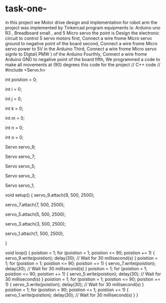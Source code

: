 # task-one-
in this project we Motor drive design and implementation for robot arm
the project was implemented by Tinkercad program
equipments is: Arduino uno R3 , Breadboard small , and 5 Micro servo
the point is Design the electronic circuit to control 5 servo motors
first, Connect a wire frome Micro servo ground to negative point of the board
second, Connect a wire frome Micro servo power to 5V in the Arduino
Third, Connect a wire frome Micro servo signle to Digtal( PMW ) of the Arduino
Fourthly, Connect a wire frome Arduino GND to negative point of the board
fifth, We programmed a code to make all movements at (90) degrees
this code for the project
// C++ code
//
#include <Servo.h>

int poistion = 0;

int i = 0;

int j = 0;

int k = 0;

int m = 0;

int n = 0;

int o = 0;

Servo servo_9;

Servo servo_7;

Servo servo_5;

Servo servo_3;

Servo servo_1;

void setup()
{
  servo_9.attach(9, 500, 2500);

  servo_7.attach(7, 500, 2500);

  servo_5.attach(5, 500, 2500);

  servo_3.attach(3, 500, 2500);

  servo_1.attach(1, 500, 2500);

}

void loop()
{
  poistion = 1;
  for (poistion = 1; poistion <= 90; poistion += 1) {
    servo_9.write(poistion);
    delay(30); // Wait for 30 millisecond(s)
  }
  poistion = 1;
  for (poistion = 1; poistion <= 90; poistion += 1) {
    servo_7.write(poistion);
    delay(30); // Wait for 30 millisecond(s)
  }
  poistion = 1;
  for (poistion = 1; poistion <= 90; poistion += 1) {
    servo_5.write(poistion);
    delay(30); // Wait for 30 millisecond(s)
  }
  poistion = 1;
  for (poistion = 1; poistion <= 90; poistion += 1) {
    servo_3.write(poistion);
    delay(30); // Wait for 30 millisecond(s)
  }
  poistion = 1;
  for (poistion = 90; poistion <= 1; poistion += 1) {
    servo_1.write(poistion);
    delay(30); // Wait for 30 millisecond(s)
  }
}
